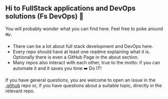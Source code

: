 ## Hi to FullStack applications and DevOps solutions (Fs DevOps) 👋

You will probably wonder what you can find here. Feel free to poke around 👓.

- There can be a lot about full stack development and DevOps here.
- Every repo should have at least one readme explaining what it is. Optionally there is even a GitHub Page in the about section.
- Many repos also interact with each other, true to the motto: if you can automate it and it saves you time ➡️ Do IT!

If you have general questions, you are welcome to open an issue in the [.github](https://github.com/fullstack-devops/.github/issues/new) repo or, if you have questions about a suitable topic, directly in the relevant repo.
<!-- Discussions are of course also open. --> 

<!--

**Here are some ideas to get you started:**

🙋‍♀️ A short introduction - what is your organization all about?
🌈 Contribution guidelines - how can the community get involved?
👩‍💻 Useful resources - where can the community find your docs? Is there anything else the community should know?
🍿 Fun facts - what does your team eat for breakfast?
🧙 Remember, you can do mighty things with the power of [Markdown](https://docs.github.com/github/writing-on-github/getting-started-with-writing-and-formatting-on-github/basic-writing-and-formatting-syntax)
-->
